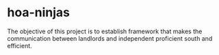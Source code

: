 # hoa-ninjas
The objective of this project is to establish framework that makes the communication between landlords and independent proficient south and efficient.
